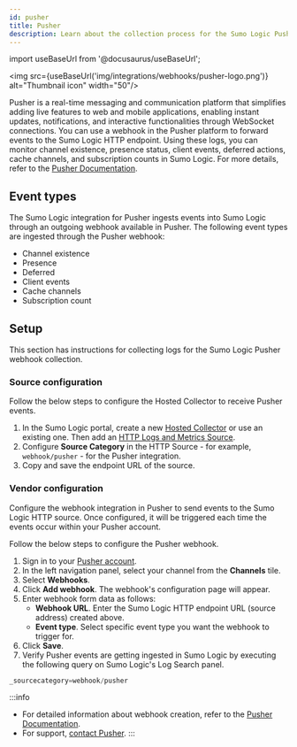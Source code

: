 ```yaml
---
id: pusher
title: Pusher
description: Learn about the collection process for the Sumo Logic Pusher integration.
---
```


import useBaseUrl from '@docusaurus/useBaseUrl';

<img src={useBaseUrl('img/integrations/webhooks/pusher-logo.png')} alt="Thumbnail icon" width="50"/>

Pusher is a real-time messaging and communication platform that simplifies adding live features to web and mobile applications, enabling instant updates, notifications, and interactive functionalities through WebSocket connections. You can use a webhook in the Pusher platform to forward events to the Sumo Logic HTTP endpoint. Using these logs, you can monitor channel existence, presence status, client events, deferred actions, cache channels, and subscription counts in Sumo Logic. For more details, refer to the [Pusher Documentation](https://pusher.com/docs/).

## Event types

The Sumo Logic integration for Pusher ingests events into Sumo Logic through an outgoing webhook available in Pusher. The following event types are ingested through the Pusher webhook:
- Channel existence
- Presence
- Deferred
- Client events
- Cache channels
- Subscription count

## Setup

This section has instructions for collecting logs for the Sumo Logic Pusher webhook collection.

### Source configuration

Follow the below steps to configure the Hosted Collector to receive Pusher events.

1. In the Sumo Logic portal, create a new [Hosted Collector](/docs/send-data/hosted-collectors/configure-hosted-collector/) or use an existing one. Then add an [HTTP Logs and Metrics Source](/docs/send-data/hosted-collectors/http-source/logs-metrics/#configure-an-httplogs-and-metrics-source).
2. Configure **Source Category** in the HTTP Source - for example, `webhook/pusher` - for the Pusher integration.
3. Copy and save the endpoint URL of the source.

### Vendor configuration

Configure the webhook integration in Pusher to send events to the Sumo Logic HTTP source. Once configured, it will be triggered each time the events occur within your Pusher account.

Follow the below steps to configure the Pusher webhook.

1. Sign in to your [Pusher account](https://dashboard.pusher.com/accounts/sign_in).
2. In the left navigation panel, select your channel from the **Channels** tile.
3. Select **Webhooks**.
4. Click **Add webhook**. The webhook's configuration page will appear.
5. Enter webhook form data as follows:
    - **Webhook URL**. Enter the Sumo Logic HTTP endpoint URL (source address) created above.
    - **Event type**. Select specific event type you want the webhook to trigger for.
6. Click **Save**.
7. Verify Pusher events are getting ingested in Sumo Logic by executing the following query on Sumo Logic's Log Search panel.
  ```sql
  _sourcecategory=webhook/pusher
  ```

:::info
- For detailed information about webhook creation, refer to the [Pusher Documentation](https://pusher.com/docs/channels/server_api/webhooks/).
- For support, [contact Pusher](https://support.pusher.com/hc/en-us).
:::
